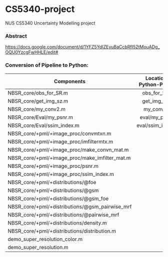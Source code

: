 # CS5340-project
NUS CS5340 Uncertainty Modelling project


### Abstract
https://docs.google.com/document/d/1YFZ5YdIZEyuBaCcbRfI52tMouADg_OQU0YzcgFwHHLE/edit#


### Conversion of Pipeline to Python:
| Components        | Location in Python-Pipeline   | Done?  |
| ----------------- |:-------------:| -----:|
| NBSR_core/obs_for_SR.m | obs_for_SR.py | [X] |
| NBSR_core/get_img_sz.m | get_img_sz.py  | [X] |
| NBSR_core/my_conv2.m   | my_conv2.py   | [X] |
| NBSR_core/Eval/my_psnr.m   |  eval/my_psnr.py  | [X] |
| NBSR_core/Eval/ssim_index.m   |  eval/ssim_index.py   | [X] |
| NBSR_core/+pml/+image_proc/convmtxn.m  |               | [ ] |
| NBSR_core/+pml/+image_proc/imfiltermtx.m   |               | [ ] |
| NBSR_core/+pml/+image_proc/make_convn_mat.m   |               | [ ] |
| NBSR_core/+pml/+image_proc/make_imfilter_mat.m   |               | [ ] |
| NBSR_core/+pml/+image_proc/psnr.m   |               | [ ] |
| NBSR_core/+pml/+image_proc/ssim_index.m   |               | [ ] |
| NBSR_core/+pml/+distributions/@foe   |               | [ ] |
| NBSR_core/+pml/+distributions/@gsm   |               | [ ] |
| NBSR_core/+pml/+distributions/@gsm_foe   |               | [ ] |
| NBSR_core/+pml/+distributions/@gsm_pairwise_mrf   |               | [ ] |
| NBSR_core/+pml/+distributions/@pairwise_mrf   |               | [ ] |
| NBSR_core/+pml/+distributions/density.m   |               | [ ] |
| NBSR_core/+pml/+distributions/distribution.m   |               | [ ] |
| demo_super_resolution_color.m   |               | [ ] |
| demo_super_resolution.m   |               | [ ] |
